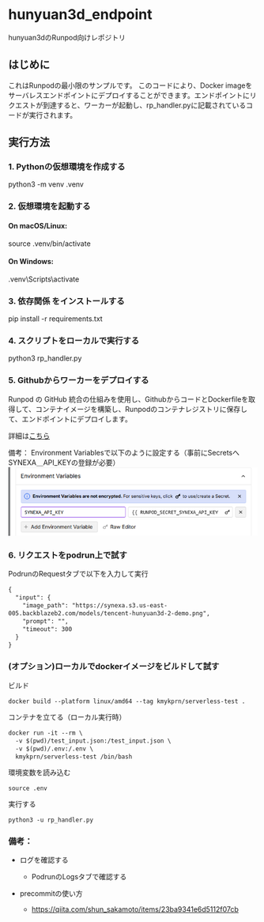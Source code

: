 # hunyuan3d_endpoint
hunyuan3dのRunpod向けレポジトリ



## はじめに
これはRunpodの最小限のサンプルです。
このコードにより、Docker imageをサーバレスエンドポイントにデプロイすることができます。エンドポイントにリクエストが到達すると、ワーカーが起動し、rp_handler.pyに記載されているコードが実行されます。


## 実行方法
### 1. Pythonの仮想環境を作成する
python3 -m venv .venv

### 2. 仮想環境を起動する
#### On macOS/Linux:
source .venv/bin/activate

#### On Windows:
.venv\Scripts\activate

### 3. 依存関係 をインストールする
pip install -r requirements.txt

### 4. スクリプトをローカルで実行する
python3 rp_handler.py

### 5. Githubからワーカーをデプロイする
Runpod の GitHub 統合の仕組みを使用し、GithubからコードとDockerfileを取得して、コンテナイメージを構築し、Runpodのコンテナレジストリに保存して、エンドポイントにデプロイします。

詳細は[こちら](https://docs.runpod.io/serverless/workers/github-integration)

備考：
Environment Variablesで以下のように設定する（事前にSecretsへSYNEXA＿API_KEYの登録が必要）
![alt text](assets/image.png)

### 6. リクエストをpodrun上で試す
PodrunのRequestタブで以下を入力して実行
```
{
  "input": {
    "image_path": "https://synexa.s3.us-east-005.backblazeb2.com/models/tencent-hunyuan3d-2-demo.png",
    "prompt": "",
    "timeout": 300
  }
}
```

### (オプション)ローカルでdockerイメージをビルドして試す
ビルド
```
docker build --platform linux/amd64 --tag kmykprn/serverless-test .
```

コンテナを立てる（ローカル実行時）
```
docker run -it --rm \
  -v $(pwd)/test_input.json:/test_input.json \
  -v $(pwd)/.env:/.env \
  kmykprn/serverless-test /bin/bash
```

環境変数を読み込む
```
source .env
```

実行する
```
python3 -u rp_handler.py
```

### 備考：
- ログを確認する
  - PodrunのLogsタブで確認する

- precommitの使い方
  - https://qiita.com/shun_sakamoto/items/23ba9341e6d5112f07cb

